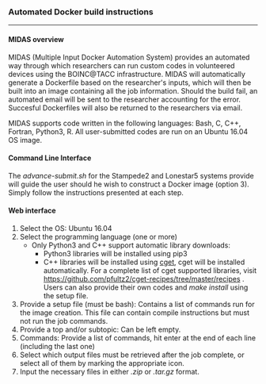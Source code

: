 ### Automated Docker build instructions
-------




#### MIDAS overview

MIDAS (Multiple Input Docker Automation System) provides an automated way through which researchers can run custom codes in volunteered devices using the BOINC@TACC
infrastructure. MIDAS will automatically generate a Dockerfile based on the researcher's inputs, which will then be built into an image containing all the job
information. Should the build fail, an automated email will be sent to the researcher accounting for the error.
Succesful Dockerfiles will also be returned to the researchers via email.

MIDAS supports code written in the following languages: Bash, C, C++, Fortran, Python3, R.
All user-submitted codes are run on an Ubuntu 16.04 OS image.


#### Command Line Interface

The *advance-submit.sh* for the Stampede2 and Lonestar5 systems provide will guide the user should he wish to construct a Docker image (option 3). Simply follow the instructions presented at each step.



#### Web interface

1. Select the OS: Ubuntu 16.04
2. Select the programming language (one or more)
	* Only Python3 and C++ support automatic library downloads:
		* Python3 libraries will be installed using pip3
		* C++ libraries will be installed using [cget](https://github.com/pfultz2/cget), cget will be installed automatically. For a complete list of cget supported libraries, visit https://github.com/pfultz2/cget-recipes/tree/master/recipes . Users can also provide their own codes and *make install* using the setup file.
3. Provide a setup file (must be bash): Contains a list of commands run for the image creation. This file can contain compile instructions but must not run the job commands.
4. Provide a top and/or subtopic: Can be left empty.
5. Commands: Provide a list of commands, hit enter at the end of each line (including the last one)
6. Select which output files must be retrieved after the job complete, or select all of them by marking the appropriate icon.
7. Input the necessary files in either *.zip* or *.tar.gz* format.





